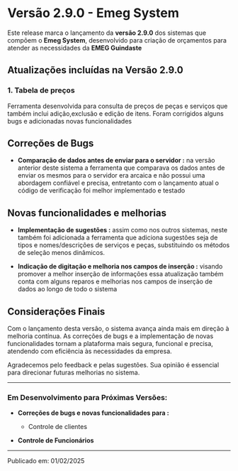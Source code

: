 # Versão 2.9.0 - Emeg System

Este release marca o lançamento da **versão 2.9.0** dos sistemas que compõem o **Emeg System**, desenvolvido para criação de orçamentos para atender as necessidades da **EMEG Guindaste**

## Atualizações incluídas na Versão 2.9.0

### 1. **Tabela de preços**
Ferramenta desenvolvida para consulta de preços de peças e serviços que também inclui adição,exclusão e edição de itens. Foram corrigidos alguns bugs e adicionadas novas funcionalidades

## Correções de Bugs

- **Comparação de dados antes de enviar para o servidor :** na versão anterior deste sistema a ferramenta que comparava os dados antes de enviar os mesmos para o servidor era arcaica e não possui uma abordagem confiável e precisa, entretanto com o lançamento atual o código de verificação foi melhor implementado e testado

## Novas funcionalidades e melhorias

- **Implementação de sugestões :** assim como nos outros sistemas, neste também foi adicionada a ferramenta que adiciona sugestões seja de tipos e nomes/descrições de serviços e peças, substituindo os métodos de seleção menos dinâmicos.

- **Indicação de digitação e melhoria nos campos de inserção :** visando promover a melhor inserção de informações essa atualização também conta com alguns reparos e melhorias nos campos de inserção de dados ao longo de todo o sistema

## Considerações Finais

Com o lançamento desta versão, o sistema avança ainda mais em direção à melhoria contínua. As correções de bugs e a implementação de novas funcionalidades tornam a plataforma mais segura, funcional e precisa, atendendo com eficiência às necessidades da empresa.

Agradecemos pelo feedback e pelas sugestões. Sua opinião é essencial para direcionar futuras melhorias no sistema.

---

### Em Desenvolvimento para Próximas Versões:
- **Correções de bugs e novas funcionalidades para :**
    - Controle de clientes

- **Controle de Funcionários**

---

Publicado em: 01/02/2025
